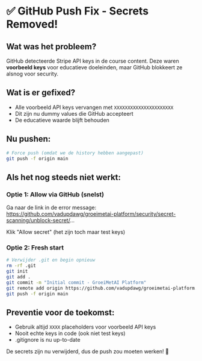 # ✅ GitHub Push Fix - Secrets Removed!

## Wat was het probleem?
GitHub detecteerde Stripe API keys in de course content. Deze waren **voorbeeld keys** voor educatieve doeleinden, maar GitHub blokkeert ze alsnog voor security.

## Wat is er gefixed?
- Alle voorbeeld API keys vervangen met `XXXXXXXXXXXXXXXXXXXXXX`
- Dit zijn nu dummy values die GitHub accepteert
- De educatieve waarde blijft behouden

## Nu pushen:

```bash
# Force push (omdat we de history hebben aangepast)
git push -f origin main
```

## Als het nog steeds niet werkt:

### Optie 1: Allow via GitHub (snelst)
Ga naar de link in de error message:
https://github.com/vadupdawg/groeimetai-platform/security/secret-scanning/unblock-secret/...

Klik "Allow secret" (het zijn toch maar test keys)

### Optie 2: Fresh start
```bash
# Verwijder .git en begin opnieuw
rm -rf .git
git init
git add .
git commit -m "Initial commit - GroeiMetAI Platform"
git remote add origin https://github.com/vadupdawg/groeimetai-platform.git
git push -f origin main
```

## Preventie voor de toekomst:
- Gebruik altijd `XXXX` placeholders voor voorbeeld API keys
- Nooit echte keys in code (ook niet test keys)
- .gitignore is nu up-to-date

De secrets zijn nu verwijderd, dus de push zou moeten werken! 🚀